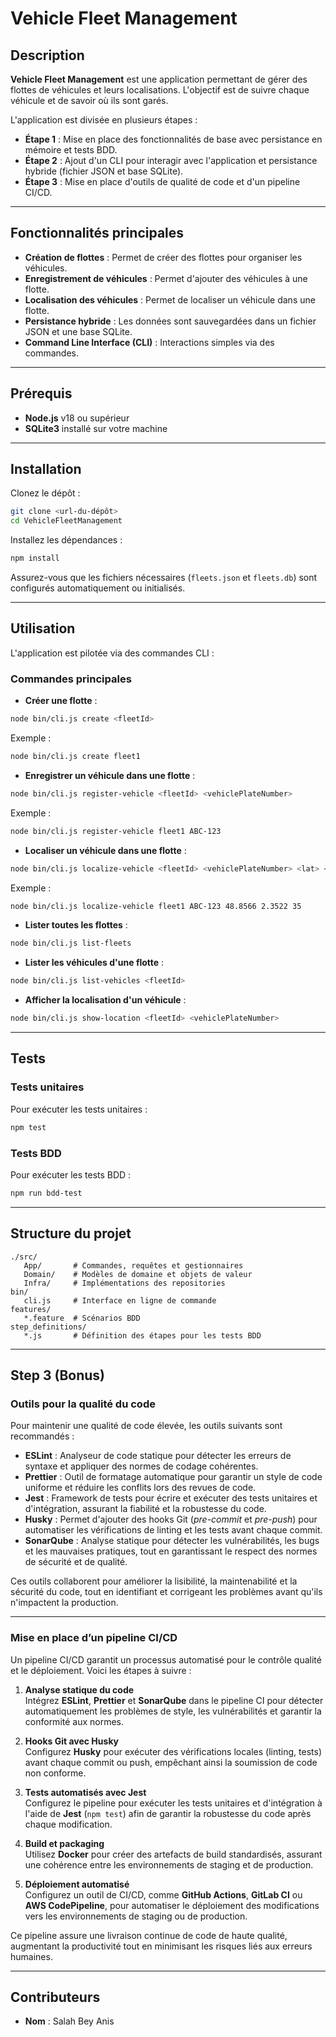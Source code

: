 # Vehicle Fleet Management

## Description

**Vehicle Fleet Management** est une application permettant de gérer des flottes de véhicules et leurs localisations. L'objectif est de suivre chaque véhicule et de savoir où ils sont garés.

L'application est divisée en plusieurs étapes :

- **Étape 1** : Mise en place des fonctionnalités de base avec persistance en mémoire et tests BDD.
- **Étape 2** : Ajout d'un CLI pour interagir avec l'application et persistance hybride (fichier JSON et base SQLite).
- **Étape 3** : Mise en place d'outils de qualité de code et d'un pipeline CI/CD.

---

## Fonctionnalités principales

- **Création de flottes** : Permet de créer des flottes pour organiser les véhicules.
- **Enregistrement de véhicules** : Permet d'ajouter des véhicules à une flotte.
- **Localisation des véhicules** : Permet de localiser un véhicule dans une flotte.
- **Persistance hybride** : Les données sont sauvegardées dans un fichier JSON et une base SQLite.
- **Command Line Interface (CLI)** : Interactions simples via des commandes.

---

## Prérequis

- **Node.js** v18 ou supérieur
- **SQLite3** installé sur votre machine

---

## Installation

Clonez le dépôt :

```bash
git clone <url-du-dépôt>
cd VehicleFleetManagement
```

Installez les dépendances :

```bash
npm install
```

Assurez-vous que les fichiers nécessaires (`fleets.json` et `fleets.db`) sont configurés automatiquement ou initialisés.

---

## Utilisation

L'application est pilotée via des commandes CLI :

### Commandes principales

- **Créer une flotte** :

```bash
node bin/cli.js create <fleetId>
```

Exemple :

```bash
node bin/cli.js create fleet1
```

- **Enregistrer un véhicule dans une flotte** :

```bash
node bin/cli.js register-vehicle <fleetId> <vehiclePlateNumber>
```

Exemple :

```bash
node bin/cli.js register-vehicle fleet1 ABC-123
```

- **Localiser un véhicule dans une flotte** :

```bash
node bin/cli.js localize-vehicle <fleetId> <vehiclePlateNumber> <lat> <lng> [alt]
```

Exemple :

```bash
node bin/cli.js localize-vehicle fleet1 ABC-123 48.8566 2.3522 35
```

- **Lister toutes les flottes** :

```bash
node bin/cli.js list-fleets
```

- **Lister les véhicules d'une flotte** :

```bash
node bin/cli.js list-vehicles <fleetId>
```

- **Afficher la localisation d'un véhicule** :

```bash
node bin/cli.js show-location <fleetId> <vehiclePlateNumber>
```

---

## Tests

### Tests unitaires

Pour exécuter les tests unitaires :

```bash
npm test
```

### Tests BDD

Pour exécuter les tests BDD :

```bash
npm run bdd-test
```

---

## Structure du projet

```
./src/
   App/       # Commandes, requêtes et gestionnaires
   Domain/    # Modèles de domaine et objets de valeur
   Infra/     # Implémentations des repositories
bin/
   cli.js     # Interface en ligne de commande
features/
   *.feature  # Scénarios BDD
step_definitions/
   *.js       # Définition des étapes pour les tests BDD
```

---

## Step 3 (Bonus)

### **Outils pour la qualité du code**

Pour maintenir une qualité de code élevée, les outils suivants sont recommandés :

- **ESLint** : Analyseur de code statique pour détecter les erreurs de syntaxe et appliquer des normes de codage cohérentes.
- **Prettier** : Outil de formatage automatique pour garantir un style de code uniforme et réduire les conflits lors des revues de code.
- **Jest** : Framework de tests pour écrire et exécuter des tests unitaires et d'intégration, assurant la fiabilité et la robustesse du code.
- **Husky** : Permet d'ajouter des hooks Git (_pre-commit_ et _pre-push_) pour automatiser les vérifications de linting et les tests avant chaque commit.
- **SonarQube** : Analyse statique pour détecter les vulnérabilités, les bugs et les mauvaises pratiques, tout en garantissant le respect des normes de sécurité et de qualité.

Ces outils collaborent pour améliorer la lisibilité, la maintenabilité et la sécurité du code, tout en identifiant et corrigeant les problèmes avant qu'ils n'impactent la production.

---

### **Mise en place d’un pipeline CI/CD**

Un pipeline CI/CD garantit un processus automatisé pour le contrôle qualité et le déploiement. Voici les étapes à suivre :

1. **Analyse statique du code**  
   Intégrez **ESLint**, **Prettier** et **SonarQube** dans le pipeline CI pour détecter automatiquement les problèmes de style, les vulnérabilités et garantir la conformité aux normes.

2. **Hooks Git avec Husky**  
   Configurez **Husky** pour exécuter des vérifications locales (linting, tests) avant chaque commit ou push, empêchant ainsi la soumission de code non conforme.

3. **Tests automatisés avec Jest**  
   Configurez le pipeline pour exécuter les tests unitaires et d'intégration à l'aide de **Jest** (`npm test`) afin de garantir la robustesse du code après chaque modification.

4. **Build et packaging**  
   Utilisez **Docker** pour créer des artefacts de build standardisés, assurant une cohérence entre les environnements de staging et de production.

5. **Déploiement automatisé**  
   Configurez un outil de CI/CD, comme **GitHub Actions**, **GitLab CI** ou **AWS CodePipeline**, pour automatiser le déploiement des modifications vers les environnements de staging ou de production.

Ce pipeline assure une livraison continue de code de haute qualité, augmentant la productivité tout en minimisant les risques liés aux erreurs humaines.

---

## Contributeurs

- **Nom** : Salah Bey Anis
